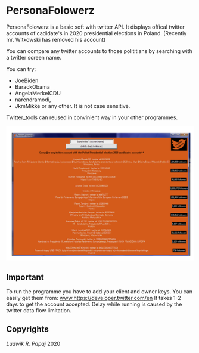 # PersonaFolowerz

PersonaFolowerz is a basic soft with twitter API.
It displays offical twitter accounts of cadidate's in 2020 presidential elections in Poland.
(Recently mr. Witkowski has removed his account)

You can compare any twitter accounts to those polititians by searching with a twitter screen name.

You can try: 
* JoeBiden 
* BarackObama 
* AngelaMerkeICDU 
* narendramodi, 
* JkmMikke 
or any other. It is not case sensitive.

Twitter_tools can reused in convinient way in your other programmes.

![GitHub Logo](screenshot_of_software_.png)


## Important

To run the programme you have to add your client and owner keys. 
You can easily get them from: www.https://developer.twitter.com/en
It takes 1-2 days to get the account accepted.
Delay while running is caused by the twitter data flow limitation.


## Copyrights
 *Ludwik R. Papaj* 2020



